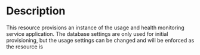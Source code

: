# Description

This resource provisions an instance of the usage and health monitoring service
application. The database settings are only used for initial provisioning, but
the usage settings can be changed and will be enforced as the resource is
